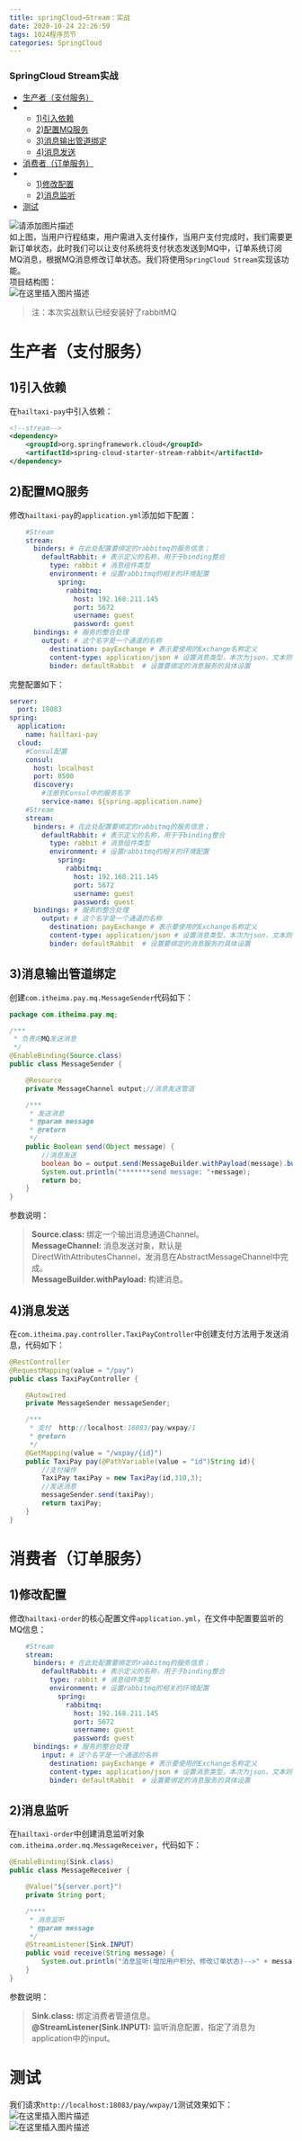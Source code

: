 ```yaml
---
title: springCloud→Stream：实战
date: 2020-10-24 22:26:59
tags: 1024程序员节
categories: SpringCloud
---
```


<!--more-->

### SpringCloud Stream实战

- [生产者（支付服务）](#_8)
- - [1\)引入依赖](#1_10)
  - [2\)配置MQ服务](#2MQ_20)
  - [3\)消息输出管道绑定](#3_76)
  - [4\)消息发送](#4_108)
- [消费者（订单服务）](#_133)
- - [1\)修改配置](#1_135)
  - [2\)消息监听](#2_157)
- [测试](#_180)

![请添加图片描述](https://img-blog.csdnimg.cn/89dd415c9cc543f8b0eb66cd1de003ca.png?x-oss-process=image/watermark,type_ZHJvaWRzYW5zZmFsbGJhY2s,shadow_50,text_Q1NETiBAZkZlZS1vcHM=,size_20,color_FFFFFF,t_70,g_se,x_16)  
如上图，当用户行程结束，用户需进入支付操作，当用户支付完成时，我们需要更新订单状态，此时我们可以让支付系统将支付状态发送到MQ中，订单系统订阅MQ消息，根据MQ消息修改订单状态。我们将使用`SpringCloud Stream`实现该功能。  
项目结构图：  
![在这里插入图片描述](https://img-blog.csdnimg.cn/71b7987ee3fe4347923d8772a4d82871.png?x-oss-process=image/watermark,type_ZHJvaWRzYW5zZmFsbGJhY2s,shadow_50,text_Q1NETiBAZkZlZS1vcHM=,size_15,color_FFFFFF,t_70,g_se,x_16)

> 注：本次实战默认已经安装好了rabbitMQ

# 生产者（支付服务）

## 1\)引入依赖

在`hailtaxi-pay`中引入依赖：

```xml
<!--stream-->
<dependency>
    <groupId>org.springframework.cloud</groupId>
    <artifactId>spring-cloud-starter-stream-rabbit</artifactId>
</dependency>
```

## 2\)配置MQ服务

修改`hailtaxi-pay`的`application.yml`添加如下配置：

```yml
    #Stream
    stream:
      binders: # 在此处配置要绑定的rabbitmq的服务信息；
        defaultRabbit: # 表示定义的名称，用于于binding整合
          type: rabbit # 消息组件类型
          environment: # 设置rabbitmq的相关的环境配置
            spring:
              rabbitmq:
                host: 192.168.211.145
                port: 5672
                username: guest
                password: guest
      bindings: # 服务的整合处理
        output: # 这个名字是一个通道的名称
          destination: payExchange # 表示要使用的Exchange名称定义
          content-type: application/json # 设置消息类型，本次为json，文本则设置“text/plain”
          binder: defaultRabbit  # 设置要绑定的消息服务的具体设置
```

完整配置如下：

```yml
server:
  port: 18083
spring:
  application:
    name: hailtaxi-pay
  cloud:
    #Consul配置
    consul:
      host: localhost
      port: 8500
      discovery:
        #注册到Consul中的服务名字
        service-name: ${spring.application.name}
    #Stream
    stream:
      binders: # 在此处配置要绑定的rabbitmq的服务信息；
        defaultRabbit: # 表示定义的名称，用于于binding整合
          type: rabbit # 消息组件类型
          environment: # 设置rabbitmq的相关的环境配置
            spring:
              rabbitmq:
                host: 192.168.211.145
                port: 5672
                username: guest
                password: guest
      bindings: # 服务的整合处理
        output: # 这个名字是一个通道的名称
          destination: payExchange # 表示要使用的Exchange名称定义
          content-type: application/json # 设置消息类型，本次为json，文本则设置“text/plain”
          binder: defaultRabbit  # 设置要绑定的消息服务的具体设置
```

## 3\)消息输出管道绑定

创建`com.itheima.pay.mq.MessageSender`代码如下：

```java
package com.itheima.pay.mq;

/***
 * 负责向MQ发送消息
 */
@EnableBinding(Source.class)
public class MessageSender {

    @Resource
    private MessageChannel output;//消息发送管道

    /***
     * 发送消息
     * @param message
     * @return
     */
    public Boolean send(Object message) {
        //消息发送
        boolean bo = output.send(MessageBuilder.withPayload(message).build());
        System.out.println("*******send message: "+message);
        return bo;
    }
}
```

参数说明：

> **Source.class:** 绑定一个输出消息通道Channel。  
> **MessageChannel:** 消息发送对象，默认是DirectWithAttributesChannel，发消息在AbstractMessageChannel中完成。  
> **MessageBuilder.withPayload:** 构建消息。

## 4\)消息发送

在`com.itheima.pay.controller.TaxiPayController`中创建支付方法用于发送消息，代码如下：

```java
@RestController
@RequestMapping(value = "/pay")
public class TaxiPayController {

    @Autowired
    private MessageSender messageSender;

    /***
     * 支付  http://localhost:18083/pay/wxpay/1
     * @return
     */
    @GetMapping(value = "/wxpay/{id}")
    public TaxiPay pay(@PathVariable(value = "id")String id){
        //支付操作
        TaxiPay taxiPay = new TaxiPay(id,310,3);
        //发送消息
        messageSender.send(taxiPay);
        return taxiPay;
    }
}
```

# 消费者（订单服务）

## 1\)修改配置

修改`hailtaxi-order`的核心配置文件`application.yml`，在文件中配置要监听的MQ信息：

```yml
    #Stream
    stream:
      binders: # 在此处配置要绑定的rabbitmq的服务信息；
        defaultRabbit: # 表示定义的名称，用于于binding整合
          type: rabbit # 消息组件类型
          environment: # 设置rabbitmq的相关的环境配置
            spring:
              rabbitmq:
                host: 192.168.211.145
                port: 5672
                username: guest
                password: guest
      bindings: # 服务的整合处理
        input: # 这个名字是一个通道的名称
          destination: payExchange # 表示要使用的Exchange名称定义
          content-type: application/json # 设置消息类型，本次为json，文本则设置“text/plain”
          binder: defaultRabbit  # 设置要绑定的消息服务的具体设置
```

## 2\)消息监听

在`hailtaxi-order`中创建消息监听对象`com.itheima.order.mq.MessageReceiver`，代码如下：

```java
@EnableBinding(Sink.class)
public class MessageReceiver {

    @Value("${server.port}")
    private String port;

    /****
     * 消息监听
     * @param message
     */
    @StreamListener(Sink.INPUT)
    public void receive(String message) {
        System.out.println("消息监听(增加用户积分、修改订单状态)-->" + message+"-->port:"+port);
    }
}
```

参数说明：

> **Sink.class:** 绑定消费者管道信息。  
> **\@StreamListener\(Sink.INPUT\):** 监听消息配置，指定了消息为application中的input。

# 测试

我们请求`http://localhost:18083/pay/wxpay/1`测试效果如下：  
![在这里插入图片描述](https://img-blog.csdnimg.cn/b31115f4683c45df93ecd57120996890.png?x-oss-process=image/watermark,type_ZHJvaWRzYW5zZmFsbGJhY2s,shadow_50,text_Q1NETiBAZkZlZS1vcHM=,size_20,color_FFFFFF,t_70,g_se,x_16)  
![在这里插入图片描述](https://img-blog.csdnimg.cn/5031dfac6cf94e58a03e4f9e6be20e8c.png?x-oss-process=image/watermark,type_ZHJvaWRzYW5zZmFsbGJhY2s,shadow_50,text_Q1NETiBAZkZlZS1vcHM=,size_20,color_FFFFFF,t_70,g_se,x_16)